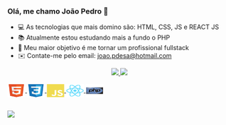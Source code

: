 ### Olá, me chamo João Pedro 👋

<!--
**JoaoP-Sa/JoaoP-Sa** is a ✨ _special_ ✨ repository because its `README.md` (this file) appears on your GitHub profile.
-->

- 💻 As tecnologias que mais domino são: HTML, CSS, JS e REACT JS
- 📚 Atualmente estou estudando mais a fundo o PHP
- 🚀 Meu maior objetivo é me tornar um profissional fullstack
- ✉️ Contate-me pelo email: joao.pdesa@hotmail.com

<div align="center">
  <a href="https://github.com/JoaoP-Sa">
  <img height="180em" src="https://github-readme-stats.vercel.app/api?username=JoaoP-Sa&show_icons=true&theme=tokyonight&include_all_commits=true&count_private=true"/>
  <img height="180em" src="https://github-readme-stats.vercel.app/api/top-langs/?username=JoaoP-Sa&layout=compact&langs_count=7&theme=tokyonight"/>
</div>
  
<div style="display: inline_block"><br>
  <img align="center" alt="Joao-HTML" height="30" width="40" src="https://raw.githubusercontent.com/devicons/devicon/master/icons/html5/html5-original.svg">
  <img align="center" alt="Joao-CSS" height="30" width="40" src="https://raw.githubusercontent.com/devicons/devicon/master/icons/css3/css3-original.svg">
  <img align="center" alt="Joao-Js" height="30" width="40" src="https://raw.githubusercontent.com/devicons/devicon/master/icons/javascript/javascript-plain.svg">
  <img align="center" alt="Joao-React" height="30" width="40" src="https://raw.githubusercontent.com/devicons/devicon/master/icons/react/react-original.svg">
  <img align="center" alt="Joao-React" height="30" width="40" src="https://raw.githubusercontent.com/devicons/devicon/master/icons/php/php-original.svg">
</div>

 ##
 
<div> 
  <a href="https://www.linkedin.com/in/jo%C3%A3o-pedro-de-s%C3%A1-oliveira-46b73018b/" target="_blank"><img src="https://img.shields.io/badge/-LinkedIn-%230077B5?style=for-the-badge&logo=linkedin&logoColor=white" target="_blank"></a> 
</div>
